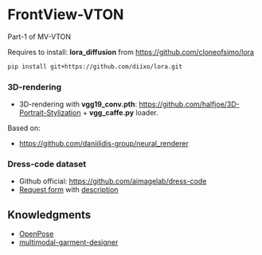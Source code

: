 # FrontView-VTON

Part-1 of MV-VTON

Requires to install: **lora_diffusion** from https://github.com/cloneofsimo/lora

```bash
pip install git+https://github.com/diixo/lora.git
```

### 3D-rendering

* 3D-rendering with **vgg19_conv.pth**: https://github.com/halfjoe/3D-Portrait-Stylization + **vgg_caffe.py** loader.

Based on:
* https://github.com/daniilidis-group/neural_renderer


### Dress-code dataset

* Github official: https://github.com/aimagelab/dress-code
* [Request form](https://forms.gle/72Bpeh48P7zQimin7) with [description](https://aimagelab.ing.unimore.it/imagelab/page.asp?IdPage=47)


## Knowledgments

* [OpenPose](https://github.com/Hzzone/pytorch-openpose)
* [multimodal-garment-designer](https://github.com/aimagelab/multimodal-garment-designer)
